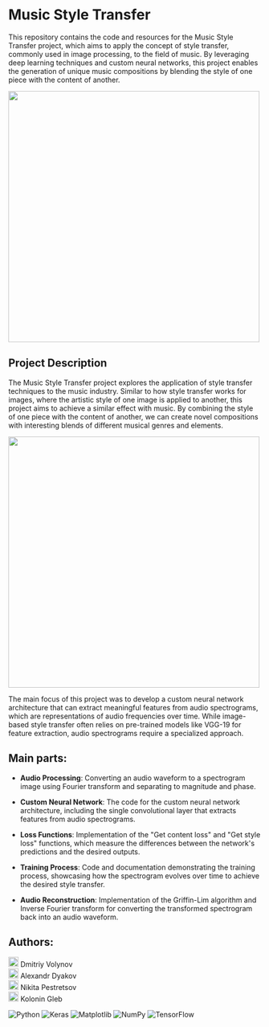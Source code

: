 # Music Style Transfer

This repository contains the code and resources for the Music Style Transfer project, which aims to apply the concept of style transfer, commonly used in image processing, to the field of music. By leveraging deep learning techniques and custom neural networks, this project enables the generation of unique music compositions by blending the style of one piece with the content of another.

<img src="https://github.com/dvolynov/Music-Style-Transfer/assets/83712099/e123c5be-88ba-4dad-a9e8-f3fa2c2a9ee0" width="500">   

## Project Description

The Music Style Transfer project explores the application of style transfer techniques to the music industry. Similar to how style transfer works for images, where the artistic style of one image is applied to another, this project aims to achieve a similar effect with music. By combining the style of one piece with the content of another, we can create novel compositions with interesting blends of different musical genres and elements.  

<img src="https://github.com/dvolynov/Music-Style-Transfer/assets/83712099/bf0a7e9d-0375-4a2f-a0a6-7db7eb8069b3" width="500">   

The main focus of this project was to develop a custom neural network architecture that can extract meaningful features from audio spectrograms, which are representations of audio frequencies over time. While image-based style transfer often relies on pre-trained models like VGG-19 for feature extraction, audio spectrograms require a specialized approach.

## Main parts:

- **Audio Processing**: Converting an audio waveform to a spectrogram image using Fourier transform and separating to magnitude and phase.

- **Custom Neural Network**: The code for the custom neural network architecture, including the single convolutional layer that extracts features from audio spectrograms.

- **Loss Functions**: Implementation of the "Get content loss" and "Get style loss" functions, which measure the differences between the network's predictions and the desired outputs.

- **Training Process**: Code and documentation demonstrating the training process, showcasing how the spectrogram evolves over time to achieve the desired style transfer.

- **Audio Reconstruction**: Implementation of the Griffin-Lim algorithm and Inverse Fourier transform for converting the transformed spectrogram back into an audio waveform.

## Authors:
<img src="https://github.com/dvolynov/Music-Style-Transfer/assets/83712099/d47c666b-1e29-416c-99cf-ad0196186367" width="20"> Dmitriy Volynov<br>
<img src="https://github.com/dvolynov/Music-Style-Transfer/assets/83712099/fecdf38e-fa56-46c1-af04-761f73a62172" width="20"> Alexandr Dyakov<br>
<img src="https://github.com/dvolynov/Music-Style-Transfer/assets/83712099/1d750242-aff3-430d-9389-cd483a80de60" width="20"> Nikita Pestretsov<br>
<img src="https://github.com/dvolynov/Music-Style-Transfer/assets/83712099/c14fe25c-cc18-41b1-b452-e349b96a79e1" width="20"> Kolonin Gleb<br>

![Python](https://img.shields.io/badge/python-3670A0?style=for-the-badge&logo=python&logoColor=ffdd54)
![Keras](https://img.shields.io/badge/Keras-%23D00000.svg?style=for-the-badge&logo=Keras&logoColor=white)
![Matplotlib](https://img.shields.io/badge/Matplotlib-%23ffffff.svg?style=for-the-badge&logo=Matplotlib&logoColor=black)
![NumPy](https://img.shields.io/badge/numpy-%23013243.svg?style=for-the-badge&logo=numpy&logoColor=white)
![TensorFlow](https://img.shields.io/badge/TensorFlow-%23FF6F00.svg?style=for-the-badge&logo=TensorFlow&logoColor=white)
